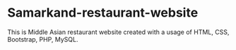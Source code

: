 # Samarkand-restaurant-website
This is Middle Asian restaurant website created with a usage of HTML, CSS, Bootstrap, PHP, MySQL. 
